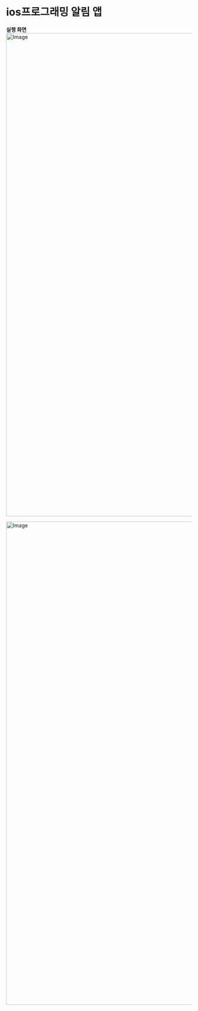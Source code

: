# ios프로그래밍 알림 앱

**실행 화면**
</br>
<img width="603" height="1311" alt="Image" src="https://github.com/user-attachments/assets/bd8eb8ec-28e5-4d7a-bf5a-da950709263e" />

<img width="603" height="1311" alt="Image" src="https://github.com/user-attachments/assets/b1d3472d-339c-41ca-8eed-d598a8bd2fd8" />
